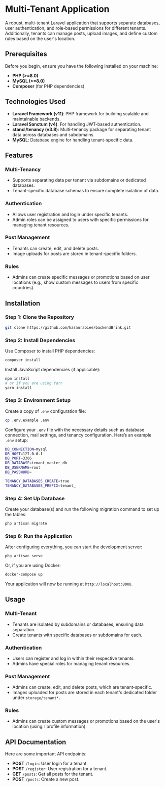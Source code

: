 #  Multi-Tenant Application

A robust, multi-tenant Laravel application that supports separate databases, user authentication, and role-based permissions for different tenants. Additionally, tenants can manage posts, upload images, and define custom rules based on the user's location.

## Prerequisites

Before you begin, ensure you have the following installed on your machine:

-   **PHP (>=8.0)**
-   **MySQL (>=8.0)**
-   **Composer** (for PHP dependencies)

## Technologies Used

-   **Laravel Framework (v11)**: PHP framework for building scalable and maintainable backends.
-   **Laravel Sanctum (v4)**: For handling JWT-based authentication.
-   **stancl/tenancy (v3.8)**: Multi-tenancy package for separating tenant data across databases and subdomains.
-   **MySQL**: Database engine for handling tenant-specific data.

## Features

### Multi-Tenancy

-   Supports separating data per tenant via subdomains or dedicated databases.
-   Tenant-specific database schemas to ensure complete isolation of data.

### Authentication

-   Allows user registration and login under specific tenants.
-   Admin roles can be assigned to users with specific permissions for managing tenant resources.

### Post Management

-   Tenants can create, edit, and delete posts.
-   Image uploads for posts are stored in tenant-specific folders.

### Rules

-   Admins can create specific messages or promotions based on user locations (e.g., show custom messages to users from specific countries).

## Installation

### Step 1: Clone the Repository

```bash
git clone https://github.com/hasanrabiee/backendBrink.git
```

### Step 2: Install Dependencies

Use Composer to install PHP dependencies:

```bash
composer install
```

Install JavaScript dependencies (if applicable):

```bash
npm install
# or if you are using Yarn
yarn install
```

### Step 3: Environment Setup

Create a copy of `.env` configuration file:

```bash
cp .env.example .env
```

Configure your `.env` file with the necessary details such as database connection, mail settings, and tenancy configuration. Here’s an example `.env` setup:

```bash
DB_CONNECTION=mysql
DB_HOST=127.0.0.1
DB_PORT=3306
DB_DATABASE=tenant_master_db
DB_USERNAME=root
DB_PASSWORD=

TENANCY_DATABASES_CREATE=true
TENANCY_DATABASES_PREFIX=tenant_
```

### Step 4: Set Up Database

Create your database(s) and run the following migration command to set up the tables:

```bash
php artisan migrate
```

### Step 6: Run the Application

After configuring everything, you can start the development server:

```bash
php artisan serve
```

Or, if you are using Docker:

```bash
docker-compose up
```

Your application will now be running at `http://localhost:8000`.

## Usage

### Multi-Tenant

-   Tenants are isolated by subdomains or databases, ensuring data separation.
-   Create tenants with specific databases or subdomains for each.

### Authentication

-   Users can register and log in within their respective tenants.
-   Admins have special roles for managing tenant resources.

### Post Management

-   Admins can create, edit, and delete posts, which are tenant-specific.
-   Images uploaded for posts are stored in each tenant's dedicated folder under `storage/tenant*`.

### Rules

-   Admins can create custom messages or promotions based on the user's location (using r profile information).

## API Documentation

Here are some important API endpoints:

-   **POST** `/login`: User login for a tenant.
-   **POST** `/register`: User registration for a tenant.
-   **GET** `/posts`: Get all posts for the tenant.
-   **POST** `/posts`: Create a new post.
